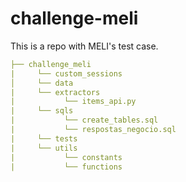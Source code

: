 # challenge-meli
This is a repo with MELI's test case.


```yml
├── challenge_meli
|     └── custom_sessions
│     └── data
|     └── extractors
|           └── items_api.py
|     └── sqls
|           └── create_tables.sql
|           └── respostas_negocio.sql
|     └── tests
|     └── utils
|           └── constants
|           └── functions     
